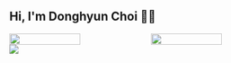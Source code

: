 ## Hi, I'm Donghyun Choi 🙋‍♂️


<div width=100% style="display: flex;">


<img width=50%  height="50%" src="https://github-readme-stats.vercel.app/api/top-langs/?username=solari3t&layout=compact" align = "center"/>
<img width=50%  height="50%" src="https://github-readme-stats.vercel.app/api/wakatime?username=solari3t&" align = "center"/>
</div>

<img  src="https://github-readme-stats.vercel.app/api?username=solari3t&" align = "center"/>



<!--
**solari3t/solari3t** is a ✨ _special_ ✨ repository because its `README.md` (this file) appears on your GitHub profile.

Here are some ideas to get you started:

- 🔭 I’m currently working on ...
- 🌱 I’m currently learning ...
- 👯 I’m looking to collaborate on ...
- 🤔 I’m looking for help with ...
- 💬 Ask me about ...
- 📫 How to reach me: ...
- 😄 Pronouns: ...
- ⚡ Fun fact: ...
-->
